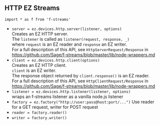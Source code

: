 ## HTTP EZ Streams

`import * as f from 'f-streams'`

* `server = ez.devices.http.server(listener, options)`  
  Creates an EZ HTTP server.  
  The `listener` is called as `listener(request, response, _)`  
  where `request` is an EZ reader and `response` an EZ writer.  
  For a full description of this API, see `HttpServerRequest/Response` in
  https://github.com/Sage/f-streams/blob/master/lib/node-wrappers.md 
* `client = ez.devices.http.client(options)`  
  Creates an EZ HTTP client.  
  `client` is an EZ writer.  
  The response object returned by `client.response()`  is an EZ reader.  
  For a full description of this API, see `HttpClientRequest/Response` in
  https://github.com/Sage/f-streams/blob/master/lib/node-wrappers.md 
* `listener = ez.devices.http.listener(listener, options)`  
   wraps an f-streams listener as a vanilla node.js listener
* `factory = ez.factory("http://user:pass@host:port/...")` 
   Use reader for a GET request, writer for POST request
* `reader = factory.reader()`  
* `writer = factory.writer()`  
